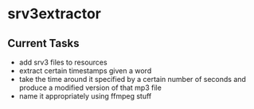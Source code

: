 # srv3extractor

## Current Tasks
- add srv3 files to resources
- extract certain timestamps given a word
- take the time around it specified by a certain number of seconds and produce a modified version of that mp3 file
- name it appropriately using ffmpeg stuff

